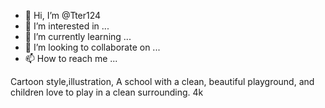 - 👋 Hi, I’m @Tter124
- 👀 I’m interested in ...
- 🌱 I’m currently learning ...
- 💞️ I’m looking to collaborate on ...
- 📫 How to reach me ...

<!---
Tter124/Tter124 is a ✨ special ✨ repository because its `README.md` (this file) appears on your GitHub profile.
You can click the Preview link to take a look at your changes.
--->Cartoon style,illustration, A school with a clean, beautiful playground, and children love to play in a clean surrounding. 4k
